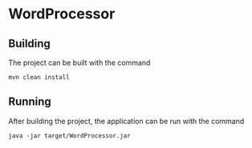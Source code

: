 # WordProcessor

## Building

The project can be built with the command

    mvn clean install

## Running

After building the project, the application can be run with the command

    java -jar target/WordProcessor.jar
